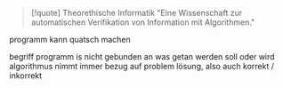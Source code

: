 

>[!quote] Theorethische Informatik
> "Eine Wissenschaft zur automatischen Verifikation von Information mit Algorithmen."





programm kann quatsch machen


begriff programm is nicht gebunden an was getan werden soll oder wird
algorithmus nimmt immer bezug auf problem lösung, also auch korrekt / inkorrekt

